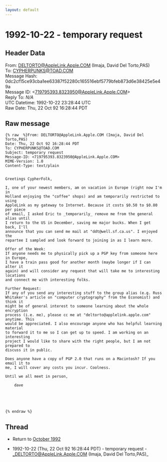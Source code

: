 ```yaml
---
layout: default
---
```


# 1992-10-22 - temporary request

## Header Data

From: DELTORTO@AppleLink.Apple.COM (Imaja, David Del Torto,PAS)<br>
To: CYPHERPUNKS@TOAD.COM<br>
Message Hash: 0dc2cf15ce93cba1ee63387f52280c165516ebf5779bfeb873d6e38425e5e49a<br>
Message ID: \<719795393.8323950@AppleLink.Apple.COM\><br>
Reply To: _N/A_<br>
UTC Datetime: 1992-10-22 23:28:44 UTC<br>
Raw Date: Thu, 22 Oct 92 16:28:44 PDT<br>

## Raw message

```
{% raw  %}From: DELTORTO@AppleLink.Apple.COM (Imaja, David Del Torto,PAS)
Date: Thu, 22 Oct 92 16:28:44 PDT
To: CYPHERPUNKS@TOAD.COM
Subject: temporary request
Message-ID: <719795393.8323950@AppleLink.Apple.COM>
MIME-Version: 1.0
Content-Type: text/plain


Greetings CypherFolk,
 
I, one of your newest members, am on vacation in Europe (right now I'm in
Holland enjoying the "coffee" shops) and am temporarily restricted to using
AppleLink as my gateway to Internet. Because it costs $0.50 to $0.80 per piece
of email, I asked Eric to _temporarily_ remove me from the general alias until
I return to the US in December, saving me major bucks. When I get back, I'll
announce that you can send me mail at "ddt@well.sf.ca.us". I enjoyed the
repartee I sampled and look forward to joining in as I learn more.
 
Offer of the Week:
If anyone needs me to physically pick up a PGP key from someone here in Europe,
I have a train pass good for another month (maybe longer if I can alter it
again) and will consider any request that will take me to interesting locations
and connect me with interesting folks.
 
Further Request:
If any of you send any interesting stuff to the group alias (e.g. Russ
Whitaker's article on "computer cryptography" from the Economist) and think it
might be of general interest to someone learning about the whole encryption
process (i.e. me), please cc me at "deltorto@applelink.apple.com" anytime. This
would be appreciated. I also encourage anyone who has helpful learning material
to forward it to me so I can get up to speed. I am working on an interesting
project I would like to share with the right people, but I am not prepared to
discuss it in public.
 
Does anyone have a copy of PGP 2.0 that runs on a Macintosh? If you email it to
me, I will cover any costs you incur. Coolness.
 
Until we all meet in person,
 
    dave
 




{% endraw %}
```

## Thread

+ Return to [October 1992](/archive/1992/10)

+ 1992-10-22 (Thu, 22 Oct 92 16:28:44 PDT) - temporary request - _DELTORTO@AppleLink.Apple.COM (Imaja, David Del Torto,PAS)_


